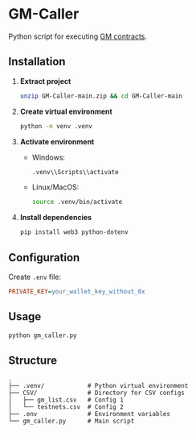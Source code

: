 # GM-Caller
Python script for executing [GM contracts](https://github.com/StanleyMorgan/GM-Logger).

## Installation

1. **Extract project**
   ```bash
   unzip GM-Caller-main.zip && cd GM-Caller-main
   ```

2. **Create virtual environment**
   ```bash
   python -m venv .venv
   ```

3. **Activate environment**
   - Windows:
     ```bash
     .venv\\Scripts\\activate
     ```
   - Linux/MacOS:
     ```bash
     source .venv/bin/activate
     ```

4. **Install dependencies**
   ```bash
   pip install web3 python-dotenv
   ```

## Configuration

Create `.env` file:
```ini
PRIVATE_KEY=your_wallet_key_without_0x
```

## Usage
```bash
python gm_caller.py
```

## Structure
```
.
├── .venv/            # Python virtual environment
├── CSV/              # Directory for CSV configs
│   ├── gm_list.csv   # Config 1
│   └── testnets.csv  # Config 2
├── .env              # Environment variables
└── gm_caller.py      # Main script
```
